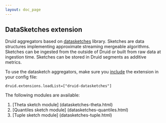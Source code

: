 ```yaml
---
layout: doc_page
---
```


## DataSketches extension

Druid aggregators based on [datasketches](http://datasketches.github.io/) library.  Sketches are data structures implementing approximate streaming mergeable algorithms. Sketches can be ingested from the outside of Druid or built from raw data at ingestion time. Sketches can be stored in Druid segments as additive metrics.

To use the datasketch aggregators, make sure you [include](../../operations/including-extensions.html) the extension in your config file:

```
druid.extensions.loadList=["druid-datasketches"]
```

The following modules are available:

1. [Theta sketch module] (datasketches-theta.html)
2. [Quantiles sketch module] (datasketches-quantiles.html)
3. [Tuple sketch module] (datasketches-tuple.html)
